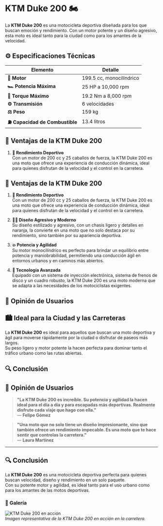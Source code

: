 # **KTM Duke 200** 🏍️

La **KTM Duke 200** es una motocicleta deportiva diseñada para los que buscan emoción y rendimiento. Con un motor potente y un diseño agresivo, esta moto es ideal tanto para la ciudad como para los amantes de la velocidad.

## ⚙️ **Especificaciones Técnicas**

| **Elemento**                    | **Detalle**              |
| ------------------------------- | ------------------------ |
| **🔧 Motor**                    | 199.5 cc, monocilíndrico |
| **🏎️ Potencia Máxima**          | 25 HP a 10,000 rpm       |
| **🔄 Torque Máximo**            | 19.2 Nm a 8,000 rpm      |
| **⚙️ Transmisión**              | 6 velocidades            |
| **⚖️ Peso**                     | 159 kg                   |
| **⛽ Capacidad de Combustible** | 13.4 litros              |

## 🌟 **Ventajas de la KTM Duke 200**

1. **🏁 Rendimiento Deportivo**  
   Con un motor de 200 cc y 25 caballos de fuerza, la KTM Duke 200 es una moto que ofrece una experiencia de conducción dinámica, ideal para quienes disfrutan de la velocidad y el control en la carretera.

## 🌟 **Ventajas de la KTM Duke 200**

1. **🏁 Rendimiento Deportivo**  
   Con un motor de 200 cc y 25 caballos de fuerza, la KTM Duke 200 es una moto que ofrece una experiencia de conducción dinámica, ideal para quienes disfrutan de la velocidad y el control en la carretera.

2. **🚴‍♂️ Diseño Agresivo y Moderno**  
   Su diseño estilizado y agresivo, con un chasis ligero y detalles en naranja, la convierte en una moto que no solo destaca por su rendimiento, sino también por su apariencia deportiva.

3. **💥 Potencia y Agilidad**  
   Su motor monocilíndrico es perfecto para brindar un equilibrio entre potencia y maniobrabilidad, permitiendo una conducción ágil en entornos urbanos y en caminos más abiertos.

4. **🔧 Tecnología Avanzada**  
   Equipado con un sistema de inyección electrónica, sistema de frenos de disco y un cuadro robusto, la KTM Duke 200 es una moto moderna que se adapta a las necesidades de los motociclistas exigentes.

## 💬 **Opinión de Usuarios**

## 🏙️ **Ideal para la Ciudad y las Carreteras**

La **KTM Duke 200** es ideal para aquellos que buscan una moto deportiva y ágil para moverse rápidamente por la ciudad o disfrutar de paseos más largos.  
Su peso ligero y motor potente la hacen perfecta para dominar tanto el tráfico urbano como las rutas abiertas.

## 🔍 **Conclusión**

## 💬 **Opinión de Usuarios**

> **"La KTM Duke 200 es increíble. Su potencia y agilidad la hacen ideal para el día a día y para escapadas más deportivas. Realmente disfruto cada viaje que hago con ella."**  
> — **Felipe Gómez**

> **"Una moto que no solo tiene un diseño impresionante, sino que también ofrece un rendimiento impecable. Es una moto que te hace sentir que controlas la carretera."**  
> — **Laura Martínez**

---

## 🔍 **Conclusión**

La **KTM Duke 200** es una motocicleta deportiva perfecta para quienes buscan velocidad, diseño y rendimiento en un solo paquete.  
Con su potente motor y agilidad, es ideal tanto para el uso urbano como para los amantes de las motos deportivas.

### 📸 **Galería**

![KTM Duke 200 en acción](https://cdn.motor1.com/images/mgl/OXW1A/s1/la-nueva-ktm-duke-200-con-abs-ya-esta-a-la-venta-y-convivira-con-la-version-anterior.jpg)  
_Imagen representativa de la KTM Duke 200 en acción en la carretera._
